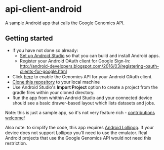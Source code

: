 # api-client-android
A sample Android app that calls the Google Genomics API.

## Getting started
* If you have not done so already:
  * [Set up Android Studio](http://developer.android.com/sdk/index.html) so that you can build and install Android apps.
  * Register your Android OAuth client for Google Sign-In: http://android-developers.blogspot.com/2016/03/registering-oauth-clients-for-google.html
* Click [here](https://console.developer.google.com/flows/enableapi?apiid=genomics) to enable the Genomics API for your Android OAuth client.
* [Clone this repository](https://help.github.com/articles/working-with-repositories/)
  to your local machine
* Use Android Studio's **Import Project** option to create a project from
  the gradle files within your cloned directory.
* Run the app from whithin Android Studio and your connected device should see a basic
  drawer-based layout which lists datasets and jobs. 

Note: this is just a sample app, so it's not very feature rich - [contributions welcome](CONTRIBUTING.rst)!

Also note: to simplify the code, this app requires [Android Lollipop](https://developer.android.com/about/versions/android-5.0.html). If your device does not support Lollipop you'll need to use the emulator. Real Android projects that use the Google Genomics API would not need this restriction.
